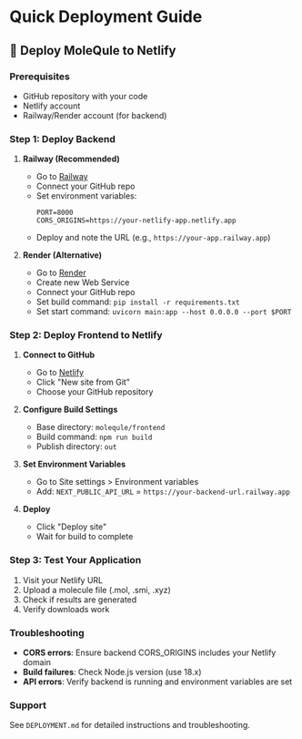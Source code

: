 # Quick Deployment Guide

## 🚀 Deploy MoleQule to Netlify

### Prerequisites
- GitHub repository with your code
- Netlify account
- Railway/Render account (for backend)

### Step 1: Deploy Backend

1. **Railway (Recommended)**
   - Go to [Railway](https://railway.app)
   - Connect your GitHub repo
   - Set environment variables:
     ```
     PORT=8000
     CORS_ORIGINS=https://your-netlify-app.netlify.app
     ```
   - Deploy and note the URL (e.g., `https://your-app.railway.app`)

2. **Render (Alternative)**
   - Go to [Render](https://render.com)
   - Create new Web Service
   - Connect your GitHub repo
   - Set build command: `pip install -r requirements.txt`
   - Set start command: `uvicorn main:app --host 0.0.0.0 --port $PORT`

### Step 2: Deploy Frontend to Netlify

1. **Connect to GitHub**
   - Go to [Netlify](https://netlify.com)
   - Click "New site from Git"
   - Choose your GitHub repository

2. **Configure Build Settings**
   - Base directory: `molequle/frontend`
   - Build command: `npm run build`
   - Publish directory: `out`

3. **Set Environment Variables**
   - Go to Site settings > Environment variables
   - Add: `NEXT_PUBLIC_API_URL` = `https://your-backend-url.railway.app`

4. **Deploy**
   - Click "Deploy site"
   - Wait for build to complete

### Step 3: Test Your Application

1. Visit your Netlify URL
2. Upload a molecule file (.mol, .smi, .xyz)
3. Check if results are generated
4. Verify downloads work

### Troubleshooting

- **CORS errors**: Ensure backend CORS_ORIGINS includes your Netlify domain
- **Build failures**: Check Node.js version (use 18.x)
- **API errors**: Verify backend is running and environment variables are set

### Support

See `DEPLOYMENT.md` for detailed instructions and troubleshooting. 